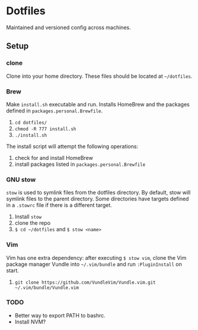 # Dotfiles
Maintained and versioned config across machines.

## Setup

### clone
Clone into your home directory. These files should be located at `~/dotfiles`.

### Brew
Make `install.sh` executable and run. Installs HomeBrew and the packages
defined in `packages.personal.Brewfile`.

1. `cd dotfiles/`
1. `chmod -R 777 install.sh`
1. `./install.sh`

The install script will attempt the following operations:
1. check for and install HomeBrew
1. install packages listed in `packages.personal.Brewfile`

### GNU stow
`stow` is used to symlink files from the dotfiles directory. By default, stow
will symlink files to the parent directory. Some directories have targets
defined in a `.stowrc` file if there is a different target.

1. Install `stow`
1. clone the repo
1. `$ cd ~/dotfiles` and `$ stow <name>`

### Vim
Vim has one extra dependency: after executing `$ stow vim`, clone the Vim
package manager Vundle into `~/.vim/bundle` and run `:PluginInstall` on start.

1. `git clone https://github.com/VundleVim/Vundle.vim.git ~/.vim/bundle/Vundle.vim`

### TODO
* Better way to export PATH to bashrc.
* Install NVM?
